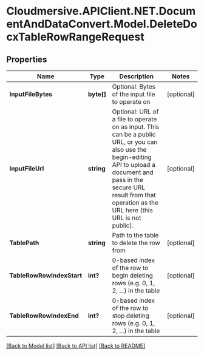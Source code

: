# Cloudmersive.APIClient.NET.DocumentAndDataConvert.Model.DeleteDocxTableRowRangeRequest
## Properties

Name | Type | Description | Notes
------------ | ------------- | ------------- | -------------
**InputFileBytes** | **byte[]** | Optional: Bytes of the input file to operate on | [optional] 
**InputFileUrl** | **string** | Optional: URL of a file to operate on as input.  This can be a public URL, or you can also use the begin-editing API to upload a document and pass in the secure URL result from that operation as the URL here (this URL is not public). | [optional] 
**TablePath** | **string** | Path to the table to delete the row from | [optional] 
**TableRowRowIndexStart** | **int?** | 0-based index of the row to begin deleting rows (e.g. 0, 1, 2, ...) in the table | [optional] 
**TableRowRowIndexEnd** | **int?** | 0-based index of the row to stop deleting rows (e.g. 0, 1, 2, ...) in the table | [optional] 

[[Back to Model list]](../README.md#documentation-for-models) [[Back to API list]](../README.md#documentation-for-api-endpoints) [[Back to README]](../README.md)

